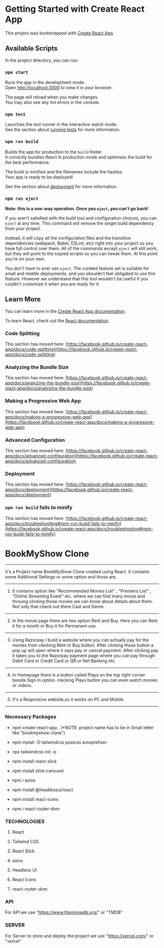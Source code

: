 # Getting Started with Create React App

This project was bootstrapped with [Create React App](https://github.com/facebook/create-react-app).

## Available Scripts

In the project directory, you can run:

### `npm start`

Runs the app in the development mode.\
Open [http://localhost:3000](http://localhost:3000) to view it in your browser.

The page will reload when you make changes.\
You may also see any lint errors in the console.

### `npm test`

Launches the test runner in the interactive watch mode.\
See the section about [running tests](https://facebook.github.io/create-react-app/docs/running-tests) for more information.

### `npm run build`

Builds the app for production to the `build` folder.\
It correctly bundles React in production mode and optimizes the build for the best performance.

The build is minified and the filenames include the hashes.\
Your app is ready to be deployed!

See the section about [deployment](https://facebook.github.io/create-react-app/docs/deployment) for more information.

### `npm run eject`

**Note: this is a one-way operation. Once you `eject`, you can't go back!**

If you aren't satisfied with the build tool and configuration choices, you can `eject` at any time. This command will remove the single build dependency from your project.

Instead, it will copy all the configuration files and the transitive dependencies (webpack, Babel, ESLint, etc) right into your project so you have full control over them. All of the commands except `eject` will still work, but they will point to the copied scripts so you can tweak them. At this point you're on your own.

You don't have to ever use `eject`. The curated feature set is suitable for small and middle deployments, and you shouldn't feel obligated to use this feature. However we understand that this tool wouldn't be useful if you couldn't customize it when you are ready for it.

## Learn More

You can learn more in the [Create React App documentation](https://facebook.github.io/create-react-app/docs/getting-started).

To learn React, check out the [React documentation](https://reactjs.org/).

### Code Splitting

This section has moved here: [https://facebook.github.io/create-react-app/docs/code-splitting](https://facebook.github.io/create-react-app/docs/code-splitting)

### Analyzing the Bundle Size

This section has moved here: [https://facebook.github.io/create-react-app/docs/analyzing-the-bundle-size](https://facebook.github.io/create-react-app/docs/analyzing-the-bundle-size)

### Making a Progressive Web App

This section has moved here: [https://facebook.github.io/create-react-app/docs/making-a-progressive-web-app](https://facebook.github.io/create-react-app/docs/making-a-progressive-web-app)

### Advanced Configuration

This section has moved here: [https://facebook.github.io/create-react-app/docs/advanced-configuration](https://facebook.github.io/create-react-app/docs/advanced-configuration)

### Deployment

This section has moved here: [https://facebook.github.io/create-react-app/docs/deployment](https://facebook.github.io/create-react-app/docs/deployment)

### `npm run build` fails to minify

This section has moved here: [https://facebook.github.io/create-react-app/docs/troubleshooting#npm-run-build-fails-to-minify](https://facebook.github.io/create-react-app/docs/troubleshooting#npm-run-build-fails-to-minify)

# BookMyShow Clone

---

It's a Project name BookMyShow Clone created using React. It contains some Additional Settings or some option and those are,

---

1. It contains option like "Recommended Movies List" , "Premiers List" , "Online Streaming Event" etc. where we can find many movie and throung clicking those movies we can know about details about them. Not only that check out there Cast and Genre.

---

2. In the movie page there are two option Rent and Buy. Here you can Rent it for a month or Buy it for Permanent use.

---

3. Using Razorpay I build a website where you can actually pay for the movies from clecking Rent or Buy button. After clicking those button a pop up will open where it says pay or cancel payment. After clicking pay it takes you to the Razorpay payment page where you can pay through Debit Card or Credit Card or QR or Net Banking etc.

---

4. In Homepage there is a button called Plays on the top right corner beside Sign In option. clecking Plays button you can even watch movies or videos.

---

5. It's a Responsive website,so it works on PC and Mobile.

---

### Necessary Packages

- npm create-react-app .
  (\*NOTE: project name has to be in Small letter like "bookmyshow clone")

- npm install -D tailwindcss postcss autoprefixer

- npx tailwindcss init -p

- npm install react-slick

- npm install slick-carousel

- npm i axios

- npm install @headlessui/react

- npm install react-icons

- npm i react-router-dom

### TECHNOLOGIES

1. React

2. Tailwind CSS

3. React Slick

4. axios

5. Headless UI

6. React Icons

7. react-router-dom

### API

For API we use "https://www.themoviedb.org/" or "TMDB"

### SERVER

For Server to store and deploy the project we use "https://vercel.com/" or "vercel"
